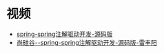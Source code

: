 



# 视频

* [spring-spring注解驱动开发-源码版](https://www.bilibili.com/video/av71252572?from=search&seid=14417099915885539219)
* [尚硅谷--spring-spring注解驱动开发-源码版-雷丰阳](https://www.bilibili.com/video/BV1ME411o7Uu?from=search&seid=2831014032148563470)
